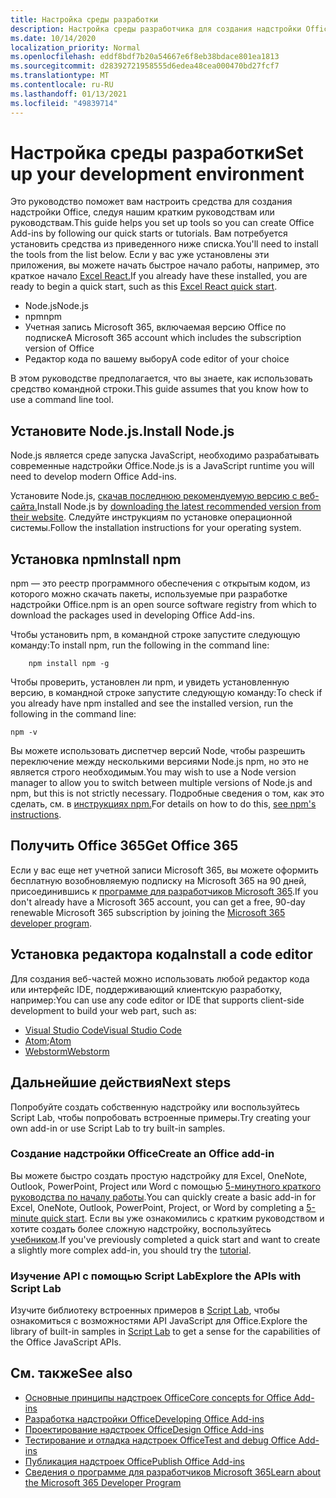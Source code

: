 ```yaml
---
title: Настройка среды разработки
description: Настройка среды разработчика для создания надстройки Office.
ms.date: 10/14/2020
localization_priority: Normal
ms.openlocfilehash: eddf8bdf7b20a54667e6f8eb38bdace801ea1813
ms.sourcegitcommit: d28392721958555d6edea48cea000470bd27fcf7
ms.translationtype: MT
ms.contentlocale: ru-RU
ms.lasthandoff: 01/13/2021
ms.locfileid: "49839714"
---
```

# <a name="set-up-your-development-environment"></a><span data-ttu-id="c02c9-103">Настройка среды разработки</span><span class="sxs-lookup"><span data-stu-id="c02c9-103">Set up your development environment</span></span>

<span data-ttu-id="c02c9-104">Это руководство поможет вам настроить средства для создания надстройки Office, следуя нашим кратким руководствам или руководствам.</span><span class="sxs-lookup"><span data-stu-id="c02c9-104">This guide helps you set up tools so you can create Office Add-ins by following our quick starts or tutorials.</span></span> <span data-ttu-id="c02c9-105">Вам потребуется установить средства из приведенного ниже списка.</span><span class="sxs-lookup"><span data-stu-id="c02c9-105">You'll need to install the tools from the list below.</span></span> <span data-ttu-id="c02c9-106">Если у вас уже установлены эти приложения, вы можете начать быстрое начало работы, например, это краткое начало [Excel React.](../quickstarts/excel-quickstart-react.md)</span><span class="sxs-lookup"><span data-stu-id="c02c9-106">If you already have these installed, you are ready to begin a quick start, such as this [Excel React quick start](../quickstarts/excel-quickstart-react.md).</span></span>

- <span data-ttu-id="c02c9-107">Node.js</span><span class="sxs-lookup"><span data-stu-id="c02c9-107">Node.js</span></span>
- <span data-ttu-id="c02c9-108">npm</span><span class="sxs-lookup"><span data-stu-id="c02c9-108">npm</span></span>
- <span data-ttu-id="c02c9-109">Учетная запись Microsoft 365, включаемая версию Office по подписке</span><span class="sxs-lookup"><span data-stu-id="c02c9-109">A Microsoft 365 account which includes the subscription version of Office</span></span>
- <span data-ttu-id="c02c9-110">Редактор кода по вашему выбору</span><span class="sxs-lookup"><span data-stu-id="c02c9-110">A code editor of your choice</span></span>

<span data-ttu-id="c02c9-111">В этом руководстве предполагается, что вы знаете, как использовать средство командной строки.</span><span class="sxs-lookup"><span data-stu-id="c02c9-111">This guide assumes that you know how to use a command line tool.</span></span> 

## <a name="install-nodejs"></a><span data-ttu-id="c02c9-112">Установите Node.js.</span><span class="sxs-lookup"><span data-stu-id="c02c9-112">Install Node.js</span></span>

<span data-ttu-id="c02c9-113">Node.js является среде запуска JavaScript, необходимо разрабатывать современные надстройки Office.</span><span class="sxs-lookup"><span data-stu-id="c02c9-113">Node.js is a JavaScript runtime you will need to develop modern Office Add-ins.</span></span>

<span data-ttu-id="c02c9-114">Установите Node.js, [скачав последнюю рекомендуемую версию с веб-сайта.](https://nodejs.org)</span><span class="sxs-lookup"><span data-stu-id="c02c9-114">Install Node.js by [downloading the latest recommended version from their website](https://nodejs.org).</span></span> <span data-ttu-id="c02c9-115">Следуйте инструкциям по установке операционной системы.</span><span class="sxs-lookup"><span data-stu-id="c02c9-115">Follow the installation instructions for your operating system.</span></span>

## <a name="install-npm"></a><span data-ttu-id="c02c9-116">Установка npm</span><span class="sxs-lookup"><span data-stu-id="c02c9-116">Install npm</span></span>

<span data-ttu-id="c02c9-117">npm — это реестр программного обеспечения с открытым кодом, из которого можно скачать пакеты, используемые при разработке надстройки Office.</span><span class="sxs-lookup"><span data-stu-id="c02c9-117">npm is an open source software registry from which to download the packages used in developing Office Add-ins.</span></span>

<span data-ttu-id="c02c9-118">Чтобы установить npm, в командной строке запустите следующую команду:</span><span class="sxs-lookup"><span data-stu-id="c02c9-118">To install npm, run the following in the command line:</span></span>

```command&nbsp;line
    npm install npm -g
```

<span data-ttu-id="c02c9-119">Чтобы проверить, установлен ли npm, и увидеть установленную версию, в командной строке запустите следующую команду:</span><span class="sxs-lookup"><span data-stu-id="c02c9-119">To check if you already have npm installed and see the installed version, run the following in the command line:</span></span>

```command&nbsp;line
npm -v
```

<span data-ttu-id="c02c9-120">Вы можете использовать диспетчер версий Node, чтобы разрешить переключение между несколькими версиями Node.js npm, но это не является строго необходимым.</span><span class="sxs-lookup"><span data-stu-id="c02c9-120">You may wish to use a Node version manager to allow you to switch between multiple versions of Node.js and npm, but this is not strictly necessary.</span></span> <span data-ttu-id="c02c9-121">Подробные сведения о том, как это сделать, см. в [инструкциях npm.](https://docs.npmjs.com/downloading-and-installing-node-js-and-npm)</span><span class="sxs-lookup"><span data-stu-id="c02c9-121">For details on how to do this, [see npm's instructions](https://docs.npmjs.com/downloading-and-installing-node-js-and-npm).</span></span>

## <a name="get-office-365"></a><span data-ttu-id="c02c9-122">Получить Office 365</span><span class="sxs-lookup"><span data-stu-id="c02c9-122">Get Office 365</span></span>

<span data-ttu-id="c02c9-123">Если у вас еще нет учетной записи Microsoft 365, вы можете оформить бесплатную возобновляемую подписку на Microsoft 365 на 90 дней, присоединившись к [программе для разработчиков Microsoft 365](https://developer.microsoft.com/office/dev-program).</span><span class="sxs-lookup"><span data-stu-id="c02c9-123">If you don't already have a Microsoft 365 account, you can get a free, 90-day renewable Microsoft 365 subscription by joining the [Microsoft 365 developer program](https://developer.microsoft.com/office/dev-program).</span></span>

## <a name="install-a-code-editor"></a><span data-ttu-id="c02c9-124">Установка редактора кода</span><span class="sxs-lookup"><span data-stu-id="c02c9-124">Install a code editor</span></span>

<span data-ttu-id="c02c9-125">Для создания веб-частей можно использовать любой редактор кода или интерфейс IDE, поддерживающий клиентскую разработку, например:</span><span class="sxs-lookup"><span data-stu-id="c02c9-125">You can use any code editor or IDE that supports client-side development to build your web part, such as:</span></span>

- [<span data-ttu-id="c02c9-126">Visual Studio Code</span><span class="sxs-lookup"><span data-stu-id="c02c9-126">Visual Studio Code</span></span>](https://code.visualstudio.com/)
- <span data-ttu-id="c02c9-127">[Atom](https://atom.io);</span><span class="sxs-lookup"><span data-stu-id="c02c9-127">[Atom](https://atom.io)</span></span>
- [<span data-ttu-id="c02c9-128">Webstorm</span><span class="sxs-lookup"><span data-stu-id="c02c9-128">Webstorm</span></span>](https://www.jetbrains.com/webstorm)

## <a name="next-steps"></a><span data-ttu-id="c02c9-129">Дальнейшие действия</span><span class="sxs-lookup"><span data-stu-id="c02c9-129">Next steps</span></span>

<span data-ttu-id="c02c9-130">Попробуйте создать собственную надстройку или воспользуйтесь Script Lab, чтобы попробовать встроенные примеры.</span><span class="sxs-lookup"><span data-stu-id="c02c9-130">Try creating your own add-in or use Script Lab to try built-in samples.</span></span>

### <a name="create-an-office-add-in"></a><span data-ttu-id="c02c9-131">Создание надстройки Office</span><span class="sxs-lookup"><span data-stu-id="c02c9-131">Create an Office add-in</span></span>

<span data-ttu-id="c02c9-132">Вы можете быстро создать простую надстройку для Excel, OneNote, Outlook, PowerPoint, Project или Word с помощью [5-минутного краткого руководства по началу работы](../index.yml).</span><span class="sxs-lookup"><span data-stu-id="c02c9-132">You can quickly create a basic add-in for Excel, OneNote, Outlook, PowerPoint, Project, or Word by completing a [5-minute quick start](../index.yml).</span></span> <span data-ttu-id="c02c9-133">Если вы уже ознакомились с кратким руководством и хотите создать более сложную надстройку, воспользуйтесь [учебником](../index.yml).</span><span class="sxs-lookup"><span data-stu-id="c02c9-133">If you've previously completed a quick start and want to create a slightly more complex add-in, you should try the [tutorial](../index.yml).</span></span>

### <a name="explore-the-apis-with-script-lab"></a><span data-ttu-id="c02c9-134">Изучение API с помощью Script Lab</span><span class="sxs-lookup"><span data-stu-id="c02c9-134">Explore the APIs with Script Lab</span></span>

<span data-ttu-id="c02c9-135">Изучите библиотеку встроенных примеров в [Script Lab](explore-with-script-lab.md), чтобы ознакомиться с возможностями API JavaScript для Office.</span><span class="sxs-lookup"><span data-stu-id="c02c9-135">Explore the library of built-in samples in [Script Lab](explore-with-script-lab.md) to get a sense for the capabilities of the Office JavaScript APIs.</span></span>

## <a name="see-also"></a><span data-ttu-id="c02c9-136">См. также</span><span class="sxs-lookup"><span data-stu-id="c02c9-136">See also</span></span>

- [<span data-ttu-id="c02c9-137">Основные принципы надстроек Office</span><span class="sxs-lookup"><span data-stu-id="c02c9-137">Core concepts for Office Add-ins</span></span>](../overview/core-concepts-office-add-ins.md)
- [<span data-ttu-id="c02c9-138">Разработка надстройки Office</span><span class="sxs-lookup"><span data-stu-id="c02c9-138">Developing Office Add-ins</span></span>](../develop/develop-overview.md)
- [<span data-ttu-id="c02c9-139">Проектирование надстроек Office</span><span class="sxs-lookup"><span data-stu-id="c02c9-139">Design Office Add-ins</span></span>](../design/add-in-design.md)
- [<span data-ttu-id="c02c9-140">Тестирование и отладка надстроек Office</span><span class="sxs-lookup"><span data-stu-id="c02c9-140">Test and debug Office Add-ins</span></span>](../testing/test-debug-office-add-ins.md)
- [<span data-ttu-id="c02c9-141">Публикация надстроек Office</span><span class="sxs-lookup"><span data-stu-id="c02c9-141">Publish Office Add-ins</span></span>](../publish/publish.md)
- [<span data-ttu-id="c02c9-142">Сведения о программе для разработчиков Microsoft 365</span><span class="sxs-lookup"><span data-stu-id="c02c9-142">Learn about the Microsoft 365 Developer Program</span></span>](https://developer.microsoft.com/microsoft-365/dev-program)